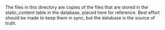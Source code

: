The files in this directory are copies of the files that are stored in the static_content table in
the database, placed here for reference. Best effort should be made to keep them in sync, but the
database is the source of truth.
